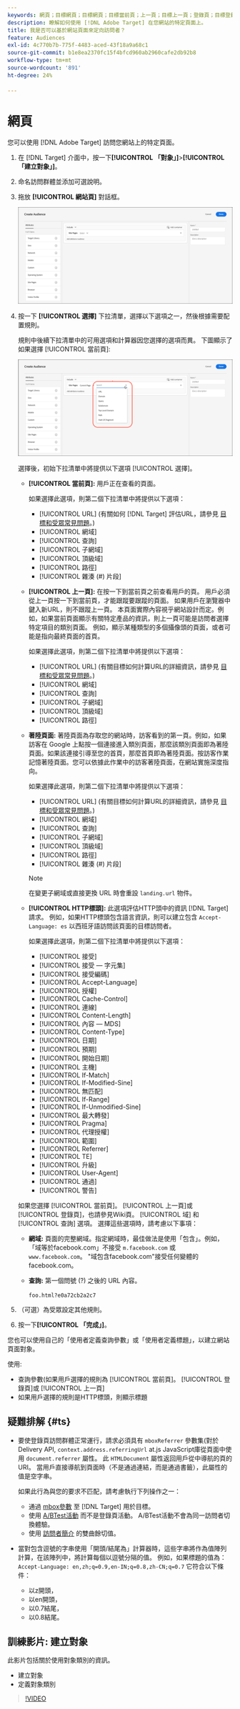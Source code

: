 ```yaml
---
keywords: 網頁；目標網頁；目標網頁；目標當前頁；上一頁；目標上一頁；登錄頁；目標登錄頁；http頭；
description: 瞭解如何使用 [!DNL Adobe Target] 在您網站的特定頁面上。
title: 我是否可以基於網站頁面來定向訪問者？
feature: Audiences
exl-id: 4c770b7b-775f-4483-aced-43f18a9a68c1
source-git-commit: b1e8ea2370fc15f4bfcd960ab2960cafe2db92b8
workflow-type: tm+mt
source-wordcount: '891'
ht-degree: 24%

---
```


# 網頁

您可以使用 [!DNL Adobe Target] 訪問您網站上的特定頁面。

1. 在 [!DNL Target] 介面中，按一下&#x200B;**[!UICONTROL 「對象」]**>**[!UICONTROL 「建立對象」]**。
1. 命名訪問群體並添加可選說明。
1. 拖放 **[!UICONTROL 網站頁]** 對話框。

   ![網頁受眾](assets/target_site_pages.png)

1. 按一下 **[!UICONTROL 選擇]** 下拉清單，選擇以下選項之一，然後根據需要配置規則。

   規則中後續下拉清單中的可用選項和計算器因您選擇的選項而異。 下圖顯示了如果選擇 [!UICONTROL 當前頁]:

   ![目前頁面](assets/current-page.png)

   選擇後，初始下拉清單中將提供以下選項 [!UICONTROL 選擇]。

   * **[!UICONTROL 當前頁]:** 用戶正在查看的頁面。

      如果選擇此選項，則第二個下拉清單中將提供以下選項：

      * [!UICONTROL URL] (有關如何 [!DNL Target] 評估URL，請參見 [目標和受眾常見問題](/help/main/c-target/c-troubleshooting-targets-and-audiences/troubleshooting-targets-and-audiences.md)。)
      * [!UICONTROL 網域]
      * [!UICONTROL 查詢]
      * [!UICONTROL 子網域]
      * [!UICONTROL 頂級域]
      * [!UICONTROL 路徑]
      * [!UICONTROL 雜湊 (#) 片段]
   * **[!UICONTROL 上一頁]:** 在按一下到當前頁之前查看用戶的頁。 用戶必須從上一頁按一下到當前頁，才能跟蹤要跟蹤的頁面。 如果用戶在瀏覽器中鍵入新URL，則不跟蹤上一頁。 本頁面實際內容視乎網站設計而定。例如，如果當前頁面顯示有關特定產品的資訊，則上一頁可能是訪問者選擇特定項目的類別頁面。 例如，顯示某種類型的多個攝像頭的頁面，或者可能是指向最終頁面的首頁。

      如果選擇此選項，則第二個下拉清單中將提供以下選項：

      * [!UICONTROL URL] (有關目標如何計算URL的詳細資訊，請參見 [目標和受眾常見問題](/help/main/c-target/c-troubleshooting-targets-and-audiences/troubleshooting-targets-and-audiences.md)。)
      * [!UICONTROL 網域]
      * [!UICONTROL 查詢]
      * [!UICONTROL 子網域]
      * [!UICONTROL 頂級域]
      * [!UICONTROL 路徑]
   * **著陸頁面:** 著陸頁面為存取您的網站時，訪客看到的第一頁。例如，如果訪客在 Google 上點按一個連接進入類別頁面，那麼該類別頁面即為著陸頁面。如果該連接引導至您的首頁，那麼首頁即為著陸頁面。按訪客作業記憶著陸頁面。您可以依據此作業中的訪客著陸頁面，在網站實施深度指向。

      如果選擇此選項，則第二個下拉清單中將提供以下選項：

      * [!UICONTROL URL] (有關目標如何計算URL的詳細資訊，請參見 [目標和受眾常見問題](/help/main/c-target/c-troubleshooting-targets-and-audiences/troubleshooting-targets-and-audiences.md)。)
      * [!UICONTROL 網域]
      * [!UICONTROL 查詢]
      * [!UICONTROL 子網域]
      * [!UICONTROL 頂級域]
      * [!UICONTROL 路徑]
      * [!UICONTROL 雜湊 (#) 片段]

      >[!NOTE]
      >
      >在變更子網域或直接更換 URL 時會重設 `landing.url` 物件。

   * **[!UICONTROL HTTP標頭]:** 此選項評估HTTP頭中的資訊 [!DNL Target] 請求。 例如，如果HTTP標頭包含語言資訊，則可以建立包含 `Accept-Language: es` 以西班牙語訪問該頁面的目標訪問者。

      如果選擇此選項，則第二個下拉清單中將提供以下選項：

      * [!UICONTROL 接受]
      * [!UICONTROL 接受 — 字元集]
      * [!UICONTROL 接受編碼]
      * [!UICONTROL Accept-Language]
      * [!UICONTROL 授權]
      * [!UICONTROL Cache-Control]
      * [!UICONTROL 連線]
      * [!UICONTROL Content-Length]
      * [!UICONTROL 內容 — MDS]
      * [!UICONTROL Content-Type]
      * [!UICONTROL 日期]
      * [!UICONTROL 預期]
      * [!UICONTROL 開始日期]
      * [!UICONTROL 主機]
      * [!UICONTROL If-Match]
      * [!UICONTROL If-Modified-Sine]
      * [!UICONTROL 無匹配]
      * [!UICONTROL If-Range]
      * [!UICONTROL If-Unmodified-Sine]
      * [!UICONTROL 最大轉發]
      * [!UICONTROL Pragma]
      * [!UICONTROL 代理授權]
      * [!UICONTROL 範圍]
      * [!UICONTROL Referrer]
      * [!UICONTROL TE]
      * [!UICONTROL 升級]
      * [!UICONTROL User-Agent]
      * [!UICONTROL 通過]
      * [!UICONTROL 警告]

   如果您選擇 [!UICONTROL 當前頁]。 [!UICONTROL 上一頁]或 [!UICONTROL 登錄頁]，也請參見Wiki頁。 [!UICONTROL 域] 和 [!UICONTROL 查詢] 選項。 選擇這些選項時，請考慮以下事項：

   * **網域:** 頁面的完整網域。指定網域時，最佳做法是使用「包含」。例如，「域等於facebook.com」不接受 `m.facebook.com` 或 `www.facebook.com`。 &quot;域包含facebook.com&quot;接受任何變體的facebook.com。
   * **查詢:** 第一個問號 (?) 之後的 URL 內容。

      `foo.html?e0a72cb2a2c7`





1. （可選）為受眾設定其他規則。
1. 按一下&#x200B;**[!UICONTROL 「完成」]**。

您也可以使用自己的「使用者定義查詢參數」或「使用者定義標題」，以建立網站頁面對象。

使用:

* 查詢參數(如果用戶選擇的規則為 [!UICONTROL 當前頁]。 [!UICONTROL 登錄頁]或 [!UICONTROL 上一頁]
* 如果用戶選擇的規則是HTTP標頭，則顯示標題

## 疑難排解 {#ts}

* 要使登錄頁訪問群體正常運行，請求必須具有 `mboxReferrer` 參數集(對於Delivery API, `context.address.referringUrl` at.js JavaScript庫從頁面中使用 `document.referrer` 屬性。 此 `HTMLDocument` 屬性返回用戶從中導航的頁的URI。 當用戶直接導航到頁面時（不是通過連結，而是通過書籤），此屬性的值是空字串。

   如果此行為與您的要求不匹配，請考慮執行下列操作之一：

   * 通過 [mbox參數](https://developer.adobe.com/target/implement/client-side/atjs/global-mbox/pass-parameters-to-global-mbox/) 至 [!DNL Target] 用於目標。
   * 使用 [A/BTest活動](/help/main/c-activities/t-test-ab/test-ab.md) 而不是登錄頁活動。 A/BTest活動不會為同一訪問者切換體驗。
   * 使用 [訪問者簡介](/help/main/c-target/c-audiences/c-target-rules/visitor-profile.md) 的雙曲餘切值。

* 當對包含逗號的字串使用「開頭/結尾為」計算器時，這些字串將作為值陣列計算，在該陣列中，將計算每個以逗號分隔的值。 例如，如果標題的值為： `Accept-Language: en,zh;q=0.9,en-IN;q=0.8,zh-CN;q=0.7` 它符合以下條件：
   * 以z開頭，
   * 以en開頭，
   * 以0.7結尾，
   * 以0.8結尾。

## 訓練影片: 建立對象

此影片包括關於使用對象類別的資訊。

* 建立對象
* 定義對象類別

>[!VIDEO](https://video.tv.adobe.com/v/17392)
